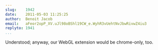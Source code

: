 ```yaml
---
slug:    1942
date:    2011-05-03 11:25:25
author:  Benoit Jacob
email:   aFeor2opP_XV.uJl98oBShl19CW_e.WyhR3vUehtNvJbwRivwZ4iu3
replyto: 1941
...
```


Understood; anyway, our WebGL extension would be chrome-only, too.
